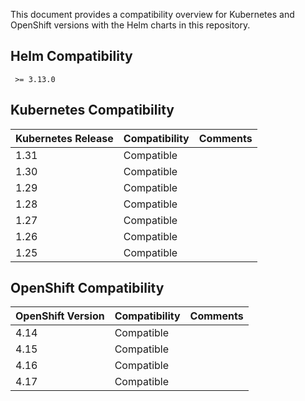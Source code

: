 This document provides a compatibility overview for Kubernetes and OpenShift versions with the Helm charts in this repository.
## Helm Compatibility
```
 >= 3.13.0 
```
## Kubernetes Compatibility

| Kubernetes Release | Compatibility | Comments |
| ------------------ | ------------- | -------- |
| 1.31               | Compatible    |          |
| 1.30               | Compatible    |          |
| 1.29               | Compatible    |          |
| 1.28               | Compatible    |          |
| 1.27               | Compatible    |          |
| 1.26               | Compatible    |          |
| 1.25               | Compatible    |          |

## OpenShift Compatibility

| OpenShift Version | Compatibility | Comments |
| ----------------- | ------------- | -------- |
| 4.14              | Compatible    |          |
| 4.15              | Compatible    |          |
| 4.16              | Compatible    |          |
| 4.17              | Compatible    |          |

